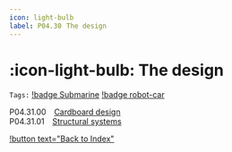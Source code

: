 ```yaml
---
icon: light-bulb
label: P04.30⠀The design
---
```

# :icon-light-bulb: The design
`Tags:` [!badge Submarine](/projects/P04-submarine.md) [!badge robot-car]()

P04.31.00 ⠀[Cardboard design](/projects/P04-submarine/P04-30-39-technical-details/P04-30-the-design/P04-30-00-cardboard-design.md)\
P04.31.01 ⠀[Structural systems](/projects/P04-submarine/P04-30-39-technical-details/P04-30-the-design/P04-30-01-structural-systems.md)

[!button text="Back to Index"](/projects/P04-submarine/P04-10-19-about-the-project/P04-10-index.md)